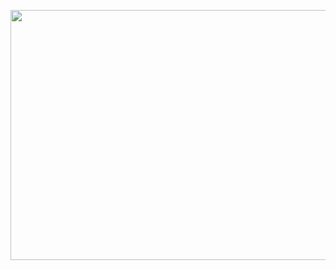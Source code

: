 <p align="center">
  <img width="1427" height="400" src="https://user-images.githubusercontent.com/62474318/116339653-014d9b00-a808-11eb-9f3f-adad73943812.jpg"
</p>
